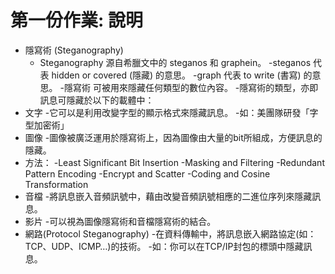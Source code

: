  # 第一份作業: 說明
-  隱寫術 (Steganography)
   - Steganography 源自希臘文中的 steganos 和 graphein。
   -steganos 代表 hidden or covered (隱藏) 的意思。
   -graph 代表 to write (書寫) 的意思。
   -隱寫術 可被用來隱藏任何類型的數位內容。
   -隱寫術的類型，亦即訊息可隱藏於以下的載體中：
-  文字
   -它可以是利用改變字型的顯示格式來隱藏訊息。
   -如：美團隊研發「字型加密術」
- 圖像
   -圖像被廣泛運用於隱寫術上，因為圖像由大量的bit所組成，方便訊息的隱藏。
- 方法：
   -Least Significant Bit Insertion
   -Masking and Filtering
   -Redundant Pattern Encoding
   -Encrypt and Scatter
   -Coding and Cosine Transformation
- 音檔
   -將訊息嵌入音頻訊號中，藉由改變音頻訊號相應的二進位序列來隱藏訊息。
- 影片
   -可以視為圖像隱寫術和音檔隱寫術的結合。
- 網路(Protocol Steganography)
   -在資料傳輸中，將訊息嵌入網路協定(如：TCP、UDP、ICMP…)的技術。
   -如：你可以在TCP/IP封包的標頭中隱藏訊息。
